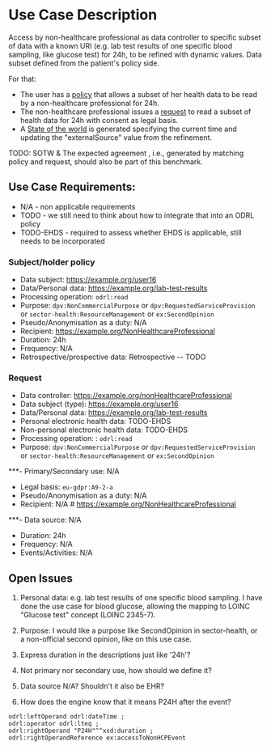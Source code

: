 # Use Case Description

Access by non-healthcare professional as data controller to specific subset of data with a known URI (e.g. lab test results of one specific blood sampling, like glucose test) for 24h, to be refined with dynamic values. Data subset defined from the patient's policy side.

For that:
- The user has a [policy](policy-16.ttl) that allows a subset of her health data to be read by a non-healthcare professional for 24h.
- The non-healthcare professional issues a [request](request-16.ttl) to read a subset of health data for 24h with consent as legal basis.
- A [State of the world](sotw-16.ttl) is generated specifying the current time and updating the "externalSource" value from the refinement.

TODO: SOTW & The expected agreement , i.e., generated by matching policy and request, should also be part of this benchmark.

## Use Case Requirements:

- N/A - non applicable requirements
- TODO - we still need to think about how to integrate that into an ODRL policy
- TODO-EHDS - required to assess whether EHDS is applicable, still needs to be incorporated 

### Subject/holder policy

- Data subject: <https://example.org/user16>
- Data/Personal data: <https://example.org/lab-test-results>
- Processing operation: `odrl:read`
- Purpose: `dpv:NonCommercialPurpose` or `dpv:RequestedServiceProvision` or `sector-health:ResourceManagement` or `ex:SecondOpinion`
- Pseudo/Anonymisation as a duty: N/A
- Recipient: <https://example.org/NonHealthcareProfessional>
- Duration: 24h
- Frequency: N/A
- Retrospective/prospective data: Retrospective -- TODO

### Request

- Data controller: <https://example.org/nonHealthcareProfessional>
- Data subject (type): <https://example.org/user16>
- Data/Personal data: <https://example.org/lab-test-results>
- Personal electronic health data: TODO-EHDS
- Non-personal electronic health data: TODO-EHDS
- Processing operation: : `odrl:read`
- Purpose: `dpv:NonCommercialPurpose` or `dpv:RequestedServiceProvision` or `sector-health:ResourceManagement` or `ex:SecondOpinion`

***- Primary/Secondary use: N/A
- Legal basis: `eu-gdpr:A9-2-a`
- Pseudo/Anonymisation as a duty: N/A
- Recipient: N/A # <https://example.org/NonHealthcareProfessional>

***- Data source: N/A
- Duration: 24h
- Frequency: N/A
- Events/Activities: N/A

## Open Issues

1. Personal data: e.g. lab test results of one specific blood sampling. I have done the use case for blood glucose, allowing the mapping to LOINC "Glucose test" concept (LOINC 2345-7).

2. Purpose: I would like a purpose like SecondOpinion in sector-health, or a non-official second opinion, like on this use case.

4. Express duration in the descriptions just like '24h'?

6. Not primary nor secondary use, how should we define it?

7. Data source N/A? Shouldn't it also be EHR?

8. How does the engine know that it means P24H after the event?
```
odrl:leftOperand odrl:dateTime ;
odrl:operator odrl:lteq ;
odrl:rightOperand "P24H"^^xsd:duration ;
odrl:rightOperandReference ex:accessToNonHCPEvent
```
